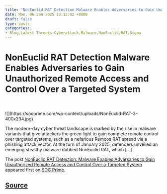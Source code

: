 ```yaml
---
title: "NonEuclid RAT Detection Malware Enables Adversaries to Gain Unauthorized Remote Access and Control Over a Targeted System"
date: Mon, 06 Jan 2025 13:12:42 +0000
draft: false
type: posts
categories: 
- Blog,Latest Threats,Cyberattack,Malware,NonEuclid,RAT,Sigma
---
```

# NonEuclid RAT Detection Malware Enables Adversaries to Gain Unauthorized Remote Access and Control Over a Targeted System

<br/>

<br/>
![](https://socprime.com/wp-content/uploads/NonEuclid-RAT-3-400x234.jpg)

The modern-day cyber threat landscape is marked by the rise in malware variants that give attackers the green light to gain complete remote control over targeted systems, such as a nefarious Remcos RAT spread via a phishing attack vector. At the turn of January 2025, defenders unveiled an emerging stealthy malware dubbed NonEuclid RAT, which \[…\]

The post [NonEuclid RAT Detection: Malware Enables Adversaries to Gain Unauthorized Remote Access and Control Over a Targeted System](https://socprime.com/blog/noneuclid-rat-malware-detection/) appeared first on [SOC Prime](https://socprime.com).

[Source](https://socprime.com/blog/noneuclid-rat-malware-detection/)
<br/>
---
